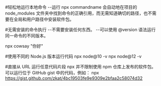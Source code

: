 #轻松地运行本地命令
--运行 npx commandname 会自动地在项目的 node_modules 文件夹中找到命令的正确引用，而无需知道确切的路径，也不需要在全局和用户路径中安装软件包。

#无需安装的命令执行
--不需要安装任何东西。
--可以使用 @version 语法运行同一命令的不同版本。

npx cowsay "你好"

#使用不同的 Node.js 版本运行代码
npx node@10 -v
npx node@12 -v

#直接从 URL 运行任意代码片段
npx 并不限制使用 npm 仓库上发布的软件包。
可以运行位于 GitHub gist 中的代码，例如：
npx https://gist.github.com/zkat/4bc19503fe9e9309e2bfaa2c58074d32
